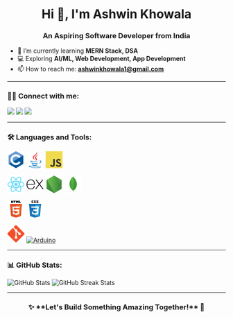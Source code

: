 <h1 align="center">Hi 👋, I'm Ashwin Khowala</h1>
<h3 align="center">An Aspiring Software Developer from India</h3>

- 🌱 I’m currently learning **MERN Stack, DSA**  
- 💻 Exploring **AI/ML, Web Development, App Development**  
- 📫 How to reach me: **ashwinkhowala1@gmail.com**  

---

<h3 align="left">🧑‍💻 Connect with me:</h3>
<p align="left">
  <a href="https://www.linkedin.com/in/your-profile" target="_blank"><img src="https://img.shields.io/badge/LinkedIn-0077B5?style=for-the-badge&logo=linkedin&logoColor=white"/></a>
  <a href="https://github.com/Ashwin-Khowala" target="_blank"><img src="https://img.shields.io/badge/GitHub-100000?style=for-the-badge&logo=github&logoColor=white"/></a>
  <a href="mailto:ashwinkhowala1@gmail.com"><img src="https://img.shields.io/badge/Email-D14836?style=for-the-badge&logo=gmail&logoColor=white"/></a>
</p>

---

<h3 align="left">🛠️ Languages and Tools:</h3>
<p align="left">
  <!-- Programming Languages -->
  <a href="https://www.cprogramming.com/" target="_blank" rel="noreferrer"><img src="https://raw.githubusercontent.com/devicons/devicon/master/icons/c/c-original.svg" alt="C" width="40" height="40"/></a>
  <a href="https://www.java.com" target="_blank" rel="noreferrer"><img src="https://raw.githubusercontent.com/devicons/devicon/master/icons/java/java-original.svg" alt="Java" width="40" height="40"/></a>
  <a href="https://developer.mozilla.org/en-US/docs/Web/JavaScript" target="_blank" rel="noreferrer"><img src="https://raw.githubusercontent.com/devicons/devicon/master/icons/javascript/javascript-original.svg" alt="JavaScript" width="40" height="40"/></a>
  
  <!-- Web Development -->
  <a href="https://reactjs.org/" target="_blank" rel="noreferrer"><img src="https://raw.githubusercontent.com/devicons/devicon/master/icons/react/react-original.svg" alt="React" width="40" height="40"/></a>
  <a href="https://expressjs.com/" target="_blank" rel="noreferrer"><img src="https://raw.githubusercontent.com/devicons/devicon/master/icons/express/express-original.svg" alt="Express.js" width="40" height="40"/></a>
  <a href="https://nodejs.org/" target="_blank" rel="noreferrer"><img src="https://raw.githubusercontent.com/devicons/devicon/master/icons/nodejs/nodejs-original.svg" alt="Node.js" width="40" height="40"/></a>
  <a href="https://www.mongodb.com/" target="_blank" rel="noreferrer"><img src="https://raw.githubusercontent.com/devicons/devicon/master/icons/mongodb/mongodb-original.svg" alt="MongoDB" width="40" height="40"/></a>
  
  <!-- Frontend -->
  <a href="https://www.w3.org/html/" target="_blank" rel="noreferrer"><img src="https://raw.githubusercontent.com/devicons/devicon/master/icons/html5/html5-original-wordmark.svg" alt="HTML5" width="40" height="40"/></a>
  <a href="https://www.w3schools.com/css/" target="_blank" rel="noreferrer"><img src="https://raw.githubusercontent.com/devicons/devicon/master/icons/css3/css3-original-wordmark.svg" alt="CSS3" width="40" height="40"/></a>
  
  <!-- Tools -->
  <a href="https://git-scm.com/" target="_blank" rel="noreferrer"><img src="https://raw.githubusercontent.com/devicons/devicon/master/icons/git/git-original.svg" alt="Git" width="40" height="40"/></a>
  <a href="https://www.arduino.cc/" target="_blank" rel="noreferrer"><img src="https://cdn.worldvectorlogo.com/logos/arduino-1.svg" alt="Arduino" width="40" height="40"/></a>
  <!--<a href="https://verilog.com/" target="_blank" rel="noreferrer"><img src="https://img.icons8.com/ios-filled/50/000000/microchip.png" alt="Verilog" width="40" height="40"/></a>-->
</p>

---

<h3 align="left">📊 GitHub Stats:</h3>
<p align="left">
  <img src="https://github-readme-stats.vercel.app/api?username=Ashwin-Khowala&show_icons=true&theme=radical" alt="GitHub Stats"/>
  <img src="https://github-readme-streak-stats.herokuapp.com/?user=Ashwin-Khowala&theme=radical" alt="GitHub Streak Stats"/>
</p>

---

<h3 align="center">✨ **Let's Build Something Amazing Together!** 🚀</h3>
